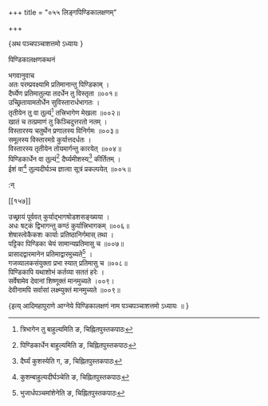 +++
title = "०५५ लिङ्गपिण्डिकालक्षणम्"

+++

\{अथ पञ्चपञ्चाशत्तमो ऽध्यायः  \}
    
पिण्डिकालक्षणकथनं  
    
भगवानुवाच  
अतः परम्प्रवक्ष्यामि प्रतिमानान्तु पिण्डिकाम्   ।  
दैर्घ्येण प्रतिमातुल्या तदर्धेन तु विस्तृता ॥००१॥  
उच्छ्रितायामतोर्धेन सुविस्तारार्धभागतः ।  
तृतीयेन तु वा तुल्यं[^२] तत्त्रिभागेण मेखला ॥००२॥  
खातं च तत्प्रमाणं तु किञ्चिदुत्तरतो नतम् ।  
विस्तारस्य चतुर्थेन प्रणालस्य विनिर्गमः ॥००३॥  
समूलस्य विस्तारमग्रे कुर्यात्तदर्धतः ।  
विस्तारस्य तृतीयेन तोयमार्गन्तु कारयेत् ॥००४॥  
पिण्डिकार्धेन वा तुल्यं[^३] दैर्घ्यमीशस्य[^४] कीर्तितम्   ।  
ईशं वा[^५] तुल्यदीर्घञ्च ज्ञात्वा सूत्रं प्रकल्पयेत्   ॥००५॥  
    
:न्  
    
[^१]: भुजार्धपञ्चमांशेनेति ङ, चिह्नितपुस्तकपाठः  
    
[^२]: त्रिभागेन तु बाहुल्यमिति ङ, चिह्नितपुस्तकपाठः  
    
[^३]: पिण्डिकार्धेन बाहुल्यमिति ङ, चिह्नितपुस्तकपाठः  
    
[^४]: दैर्घ्यं कुशस्येति ग, ङ, चिह्नितपुस्तकपाठः  
    
[^५]: कुशम्बाहुल्यदीर्घञ्चेति ङ, चिह्नितपुस्तकपाठः  

[[१५७]]
    
उच्छ्रायं पूर्ववत् कुर्याद्भागषोडशसङ्ख्यया   ।  
अधः षट्कं द्विभागन्तु कण्ठं कुर्यात्त्रिभागकम्   ॥००६॥  
शेषास्त्वेकैकशः कार्याः प्रतिष्ठानिर्गमास् तथा   ।  
पट्टिका पिण्डिका चेयं सामान्यप्रतिमासु च ॥००७॥  
प्रासादद्वारमानेन प्रतिमाद्वारमुच्यते[^१] ।  
गजव्यालकसंयुक्ता प्रभा स्यात् प्रतिमासु च ॥००८॥  
पिण्डिकापि यथाशोभं कर्तव्या सततं हरेः ।  
सर्वेषामेव देवानां शिष्णूक्तं मानमुच्यते   ।००९।  
देवीनामपि सर्वासां लक्ष्म्युक्तं मानमुच्यते ॥००९॥  
    
\{इत्य् आदिमहापुराणे आग्नेये पिण्डिकालक्षणं नाम पञ्चपञ्चाशत्तमो ऽध्यायः ॥  }
    